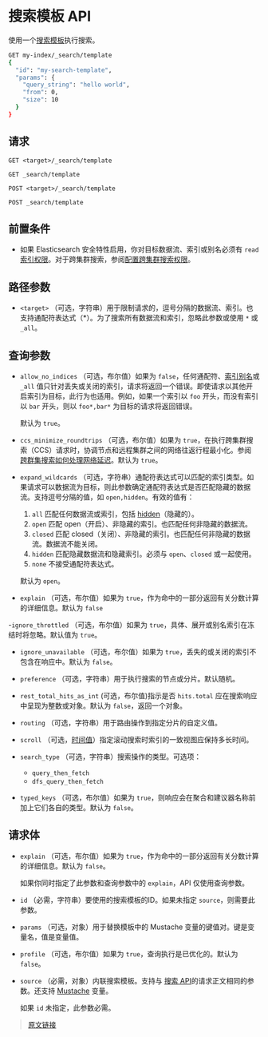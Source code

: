 # 搜索模板 API

使用一个[搜索模板](/search_your_data/search_templates)执行搜索。

```bash
GET my-index/_search/template
{
  "id": "my-search-template",
  "params": {
    "query_string": "hello world",
    "from": 0,
    "size": 10
  }
}
```

## 请求

`GET <target>/_search/template`

`GET _search/template`

`POST <target>/_search/template`

`POST _search/template`

## 前置条件

- 如果 Elasticsearch 安全特性启用，你对目标数据流、索引或别名必须有 `read` [索引权限](/secure_the_elastic_statck/user_authorization/security_privileges?id=索引权限)。对于跨集群搜索，参阅[配置跨集群搜索权限](/setup/remote_clusters/configure_roles_and_users_for_remote_clusters?id=配置跨集群搜索权限)。

## 路径参数

- `<target>`
  （可选，字符串）用于限制请求的，逗号分隔的数据流、索引。也支持通配符表达式（*）。为了搜索所有数据流和索引，忽略此参数或使用 `*` 或 `_all`。

## 查询参数

- `allow_no_indices`
  （可选，布尔值）如果为 `false`，任何通配符、[索引别名](/rest_apis/index_apis/bulk_index_alias)或 `_all` 值只针对丢失或关闭的索引，请求将返回一个错误。即使请求以其他开启索引为目标，此行为也适用。例如，如果一个索引以 `foo` 开头，而没有索引以 `bar` 开头，则以 `foo*,bar*` 为目标的请求将返回错误。

  默认为 `true`。

- `ccs_minimize_roundtrips`
  （可选，布尔值）如果为 `true`，在执行跨集群搜索（CCS）请求时，协调节点和远程集群之间的网络往返行程最小化。参阅 [跨群集搜索如何处理网络延迟](/search_your_data/search_across_clusters?id=跨群集搜索如何处理网络延迟)。默认为 `true`。

- `expand_wildcards`
  （可选，字符串）通配符表达式可以匹配的索引类型。如果请求可以数据流为目标，则此参数确定通配符表达式是否匹配隐藏的数据流。支持逗号分隔的值，如 `open,hidden`。有效的值有：

  1. `all`
  匹配任何数据流或索引，包括 [hidden](/rest_apis/api_convention/multi_target_syntax?id=隐藏数据流和索引)（隐藏的）。
  2. `open`
  匹配 open（开启）、非隐藏的索引。也匹配任何非隐藏的数据流。
  3. `closed`
  匹配 closed（关闭）、非隐藏的索引。也匹配任何非隐藏的数据流。数据流不能关闭。
  4. `hidden`
  匹配隐藏数据流和隐藏索引。必须与 `open`、`closed` 或一起使用。
  5. `none`
  不接受通配符表达式。

  默认为 `open`。

- `explain`
  （可选，布尔值）如果为 `true`，作为命中的一部分返回有关分数计算的详细信息。默认为 `false`

-`ignore_throttled`
  （可选，布尔值）如果为 `true`，具体、展开或别名索引在冻结时将忽略。默认值为 `true`。

- `ignore_unavailable`
  （可选，布尔值）如果为 `true`，丢失的或关闭的索引不包含在响应中。默认为 `false`。

- `preference`
  （可选，字符串）用于执行搜索的节点或分片。默认随机。

- `rest_total_hits_as_int`
  (可选，布尔值)指示是否 `hits.total` 应在搜索响应中呈现为整数或对象。默认为 `false`，返回一个对象。

- `routing`
  （可选，字符串）用于路由操作到指定分片的自定义值。

- `scroll`
  （可选，[时间值](/rest_apis/api_convention/common_options?id=时间单位)）指定滚动搜索时索引的一致视图应保持多长时间。

- `search_type`
  （可选，字符串）搜索操作的类型。可选项：

  - `query_then_fetch`
  - `dfs_query_then_fetch`

- `typed_keys`
  （可选，布尔值）如果为 `true`，则响应会在聚合和建议器名称前加上它们各自的类型。默认为 `false`。

## 请求体

- `explain`
  （可选，布尔值）如果为 `true`，作为命中的一部分返回有关分数计算的详细信息。默认为 `false`。

  如果你同时指定了此参数和查询参数中的 `explain`，API 仅使用查询参数。

- `id`
  （必需，字符串）要使用的搜索模板的ID。如果未指定 `source`，则需要此参数。

- `params`
  （可选，对象）用于替换模板中的 Mustache 变量的键值对。键是变量名，值是变量值。

- `profile`
  （可选，布尔值）如果为 `true`，查询执行是已优化的。默认为 `false`。

- `source`
  （必需，对象）内联搜索模板。支持与 [搜索 API](/rest_apis/search_apis/search)的请求正文相同的参数。还支持 [Mustache](https://mustache.github.io/) 变量。

  如果 `id` 未指定，此参数必需。

> [原文链接](https://www.elastic.co/guide/en/elasticsearch/reference/current/search-template-api.html)
